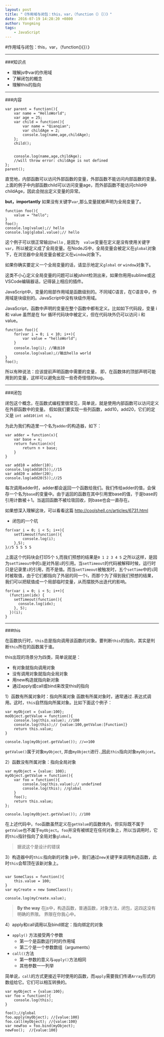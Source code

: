 ```yaml
---
layout: post
title: "《作用域与闭包：this，var，（function（）｛｝）》"
date: 2016-07-19 14:28:20 +0800
author: Yongming
tags: 
    - JavaScript
---
```


#作用域与闭包：this，var，（function(){}）》


--------
###知识点
- 理解js中var的作用域
- 了解闭包的概念
- 理解this的指向 

-------
###内容

```
var parent = function(){
	var name = "HelloWorld";
	var age = 25;
	var child = function(){
		var name = "Qianqian";
		var childAge = 2;
		console.log(name,age,childAge);
	};
	child();
	
	
	console.log(name,age,childAge);
	//will throw error: childAge is not defined
};
parent();
```

直觉地，内部函数可以访问外部函数的变量，外部函数不能访问内部函数的变量。上面的例子中内部函数child可以访问变量age，而外部函数不能访问child中childAge，因此会抛出定义变量的异常。

**but，importantly** 如果没有关键字``var``,那么变量就被声明为全局变量了。

```
function foo(){
	value = "hello";
}
foo();
console.log(value);// hello
console.log(global.value);// hello
```
这个例子可以很正常输出``hello`` ,  是因为　``value``变量在定义是没有使用关键字``var``，所以被定义成了全局变量。在NodeJS中，全局变量会被定义在``global``对象下，在浏览器中全局变量会被定义在``window``对象下。

如果你确实要定义一个全局变量的话，请显示地定义``global`` or ``window``对象下。

这类不小心定义全局变量的问题可以被jshint检测出来，如果你用用sublime或这VSCode编辑器话，记得装上相应的插件。

JavaScript中，变量的局部作用域是函数级别的。不同域C语言，在C语言中，作用域是块级别的。JavaScript中没有块级作用域。

JavaScript，函数中声明的变量在整个函数中都有定义。比如如下代码段，变量 i 和 value 虽然是在 for 循环代码块中被定义，但在代码块外仍可以访问 i 和 value。

```
function foo(){
	for(var i = 0; i < 10; i++){
		var value = "helloWorld";
	}
	console.log(i); //输出10
	console.log(value);//输出hello world
}
foo();
```
所以有种说法：应该提前声明函数中需要的变量，
即，在函数体的顶部声明可能用到的变量，这样可以避免出现一些奇奇怪怪的bug。

---
###闭包

闭包这个概念，在函数式编程里很常见，简单说，就是使用内部函数可以访问定义在外部函数中的变量。
假如我们要实现一些列函数，add10，add20，它们的定义是 ``int add10(int n)``。

为此为我们构造里一个名为``adder``的构造器，如下：

```
var adder = function(x){
	var base = x;
	return function(n){
		return n + base;
	}
}

var add10 = adder(10);
console.log(add10(5));//15
var add20 = adder(20);
console.log(add20(5));//25
```

每次调用adder时，adder都会返回一个函数给我们。我们传给adder的值，会保存一个名为``base``的变量中。由于返回的函数在其中引用里base的值，于是base的引用计数被＋1。当返回函数不被垃圾回收，则base也会一直存在。

如果想深入理解这块，可以看看这篇 http://coolshell.cn/articles/6731.html

- 闭包的一个坑

```
for(var i = 0; i < 5; i++){
	setTimeout(function(){
		console.log(i);
	},5);
}//5 5 5 5 5
```

上面这个代码块会打印5个 ``5``,而我们预想的结果是``0 1 2 3 4 5``
之所以这样，是因为``setTimeout``中的``i``是对外层``i``的引用。当``setTimeout``的代码被解释时候，运行时只是记录里``i``的引用，而不是值。而当``setTimeout``被触发时，五个``setTime``中的``i``同时被取值，由于它们都指向了外层的同一个i，而那个为了得到我们预想的结果，我们可以把赋值成一个局部临时变量，从而摆脱外出迭代的影响。

```
for(var i = 0; i < 5; i++){
  (function(idx) {
    setTimeout(function(){
      console.log(idx);
    }, 5);
  })(i);
}
```

---
###this

在函数执行时，``this``总是指向调用该函数的对象。要判断``this``的指向，其实是判断``this``所在的函数属于谁。

this出现的场景分为四类，简单说就是：
- 有对象就指向调用对象
- 没有调用对象就指向全局对象
- 用new构造就指向新对象
- 通过apply或call或bind来改变this的指向

1）函数有所属对象时：指向所属对象
函数有所属对象时，通常通过``.``表达式调用。这时，``this``自然指向所属对象。比如下面这个例子：

```
var myObjcet = {value:100};
moObject.getValue = function(){
	console.log(this.value); //100
	console.log(this);// {value:100,getValue:[Function]}
	return this.value;
}

console.log(myObjcet.getValue()); //=>100
```

``getValue()``属于对象``myObject``, 并由``myObject``进行``.``,因此``this``指向对象``myObjcet``。

2）函数没有所属对象：指向全局对象

```
var myObject = {value: 100};
myObject.getValue = function(){
	var foo = function(){
		console.log(this.value);// undefined
		console.log(this); //global
	}
	foo();
	return this.value;
};

console.log(myObject.getValue()); //100
```

在上述代码中，``foo``函数虽然定义在``getValue``的函数体内，但实际既不属于``getValue``也不属于``myObject``。``foo``并没有被绑定在任何对象上，所以当调用时，它的``this``指针指向了全局对象``global``。

> 据说这个是设计的错误

3）构造器中的``this``:指向新的对象
js中，我们通过``new``关键字来调用构造函数，此时``this``会帮顶在该新对象上。

```

var SomeClass = function(){
	this.value = 100;
}
var myCreate = new SomeClass();

console.log(myCreate.value);
```

> **By the way** 
> 在js中，构造函数，普通函数，对象方法，闭包，这四这没有明确的界限。
> 界限在你我心中。

4）apply和call调用以及bind绑定：指向绑定的对象
- `apply()` 方法接受两个参数
	-  第一个是函数运行时的作用域
	-  第二个是一个参数数组（arguments）
- `call()`方法
	- 第一参数的意义与`apply()`方法相同
	- 其他参数一一列举

简单说，``call``的方式更接近平时使用的函数，而``apply``需要我们传递``Array``形式的数组给它。它们可以相互转换的。

```
var myObject = {value:100};
var foo = function(){
	console.log(this);
}

foo();//global
foo.apply(myObject); //{value:100}
foo.call(myObject); //{value:100}
var newFoo = foo.bind(myObject);
newFoo();  //{value:100}
```	 
	 